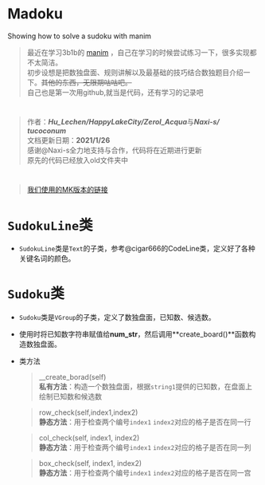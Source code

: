 # Madoku
Showing how to solve a sudoku with manim

> 最近在学习3b1b的 [manim](https://github.com/3b1b/manim) ，自己在学习的时候尝试练习一下，很多实现都不太简洁。  
初步设想是把数独盘面、规则讲解以及最基础的技巧结合数独题目介绍一下。~~其他的东西，无限期咕咕吧。~~   
自己也是第一次用github,就当是代码，还有学习的记录吧
# 
> 作者：***Hu_Lechen/HappyLakeCity/Zerol_Acqua***与***Naxi-s/ tucoconum***       
文档更新日期：**2021/1/26**   
感谢@Naxi-s全力地支持与合作，代码将在近期进行更新   
原先的代码已经放入old文件夹中
# 
> [我们使用的MK版本的链接](https://github.com/manim-kindergarten)

# `SudokuLine`类
- `SudokuLine`类是`Text`的子类，参考@cigar666的CodeLine类，定义好了各种关键名词的颜色。


# `Sudoku`类
- `Sudoku`类是`VGroup`的子类，定义了数独盘面，已知数、候选数。
- 使用时将已知数字符串赋值给**num_str**，然后调用**create_board()**函数构造数独盘面。
- 类方法
    >  __create_borad(self)  
    **私有方法**：构造一个数独盘面，根据`string1`提供的已知数，在盘面上绘制已知数和候选数
    
    > row_check(self,index1,index2)  
    **静态方法**：用于检查两个编号`index1` `index2`对应的格子是否在同一行
    
    > col_check(self, index1, index2)  
    **静态方法**：用于检查两个编号`index1` `index2`对应的格子是否在同一列
    
    > box_check(self, index1, index2)  
    **静态方法**：用于检查两个编号`index1` `index2`对应的格子是否在同一宫
